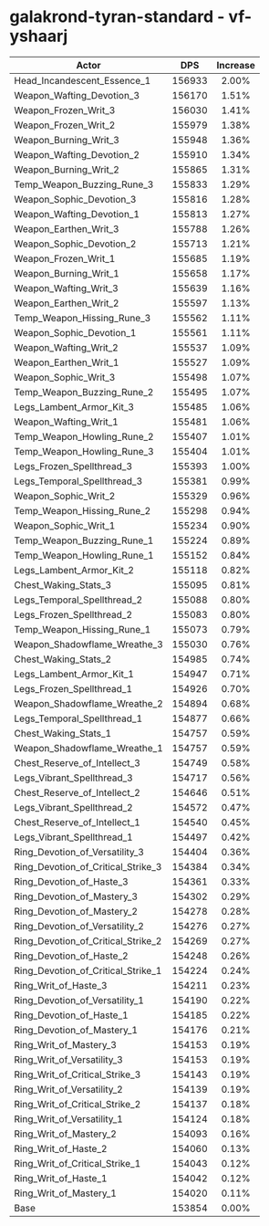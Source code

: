 # galakrond-tyran-standard - vf-yshaarj
| Actor | DPS | Increase |
|---|:---:|:---:|
|Head_Incandescent_Essence_1|156933|2.00%|
|Weapon_Wafting_Devotion_3|156170|1.51%|
|Weapon_Frozen_Writ_3|156030|1.41%|
|Weapon_Frozen_Writ_2|155979|1.38%|
|Weapon_Burning_Writ_3|155948|1.36%|
|Weapon_Wafting_Devotion_2|155910|1.34%|
|Weapon_Burning_Writ_2|155865|1.31%|
|Temp_Weapon_Buzzing_Rune_3|155833|1.29%|
|Weapon_Sophic_Devotion_3|155816|1.28%|
|Weapon_Wafting_Devotion_1|155813|1.27%|
|Weapon_Earthen_Writ_3|155788|1.26%|
|Weapon_Sophic_Devotion_2|155713|1.21%|
|Weapon_Frozen_Writ_1|155685|1.19%|
|Weapon_Burning_Writ_1|155658|1.17%|
|Weapon_Wafting_Writ_3|155639|1.16%|
|Weapon_Earthen_Writ_2|155597|1.13%|
|Temp_Weapon_Hissing_Rune_3|155562|1.11%|
|Weapon_Sophic_Devotion_1|155561|1.11%|
|Weapon_Wafting_Writ_2|155537|1.09%|
|Weapon_Earthen_Writ_1|155527|1.09%|
|Weapon_Sophic_Writ_3|155498|1.07%|
|Temp_Weapon_Buzzing_Rune_2|155495|1.07%|
|Legs_Lambent_Armor_Kit_3|155485|1.06%|
|Weapon_Wafting_Writ_1|155481|1.06%|
|Temp_Weapon_Howling_Rune_2|155407|1.01%|
|Temp_Weapon_Howling_Rune_3|155404|1.01%|
|Legs_Frozen_Spellthread_3|155393|1.00%|
|Legs_Temporal_Spellthread_3|155381|0.99%|
|Weapon_Sophic_Writ_2|155329|0.96%|
|Temp_Weapon_Hissing_Rune_2|155298|0.94%|
|Weapon_Sophic_Writ_1|155234|0.90%|
|Temp_Weapon_Buzzing_Rune_1|155224|0.89%|
|Temp_Weapon_Howling_Rune_1|155152|0.84%|
|Legs_Lambent_Armor_Kit_2|155118|0.82%|
|Chest_Waking_Stats_3|155095|0.81%|
|Legs_Temporal_Spellthread_2|155088|0.80%|
|Legs_Frozen_Spellthread_2|155083|0.80%|
|Temp_Weapon_Hissing_Rune_1|155073|0.79%|
|Weapon_Shadowflame_Wreathe_3|155030|0.76%|
|Chest_Waking_Stats_2|154985|0.74%|
|Legs_Lambent_Armor_Kit_1|154947|0.71%|
|Legs_Frozen_Spellthread_1|154926|0.70%|
|Weapon_Shadowflame_Wreathe_2|154894|0.68%|
|Legs_Temporal_Spellthread_1|154877|0.66%|
|Chest_Waking_Stats_1|154757|0.59%|
|Weapon_Shadowflame_Wreathe_1|154757|0.59%|
|Chest_Reserve_of_Intellect_3|154749|0.58%|
|Legs_Vibrant_Spellthread_3|154717|0.56%|
|Chest_Reserve_of_Intellect_2|154646|0.51%|
|Legs_Vibrant_Spellthread_2|154572|0.47%|
|Chest_Reserve_of_Intellect_1|154540|0.45%|
|Legs_Vibrant_Spellthread_1|154497|0.42%|
|Ring_Devotion_of_Versatility_3|154404|0.36%|
|Ring_Devotion_of_Critical_Strike_3|154384|0.34%|
|Ring_Devotion_of_Haste_3|154361|0.33%|
|Ring_Devotion_of_Mastery_3|154302|0.29%|
|Ring_Devotion_of_Mastery_2|154278|0.28%|
|Ring_Devotion_of_Versatility_2|154276|0.27%|
|Ring_Devotion_of_Critical_Strike_2|154269|0.27%|
|Ring_Devotion_of_Haste_2|154248|0.26%|
|Ring_Devotion_of_Critical_Strike_1|154224|0.24%|
|Ring_Writ_of_Haste_3|154211|0.23%|
|Ring_Devotion_of_Versatility_1|154190|0.22%|
|Ring_Devotion_of_Haste_1|154185|0.22%|
|Ring_Devotion_of_Mastery_1|154176|0.21%|
|Ring_Writ_of_Mastery_3|154153|0.19%|
|Ring_Writ_of_Versatility_3|154153|0.19%|
|Ring_Writ_of_Critical_Strike_3|154143|0.19%|
|Ring_Writ_of_Versatility_2|154139|0.19%|
|Ring_Writ_of_Critical_Strike_2|154137|0.18%|
|Ring_Writ_of_Versatility_1|154124|0.18%|
|Ring_Writ_of_Mastery_2|154093|0.16%|
|Ring_Writ_of_Haste_2|154060|0.13%|
|Ring_Writ_of_Critical_Strike_1|154043|0.12%|
|Ring_Writ_of_Haste_1|154042|0.12%|
|Ring_Writ_of_Mastery_1|154020|0.11%|
|Base|153854|0.00%|

